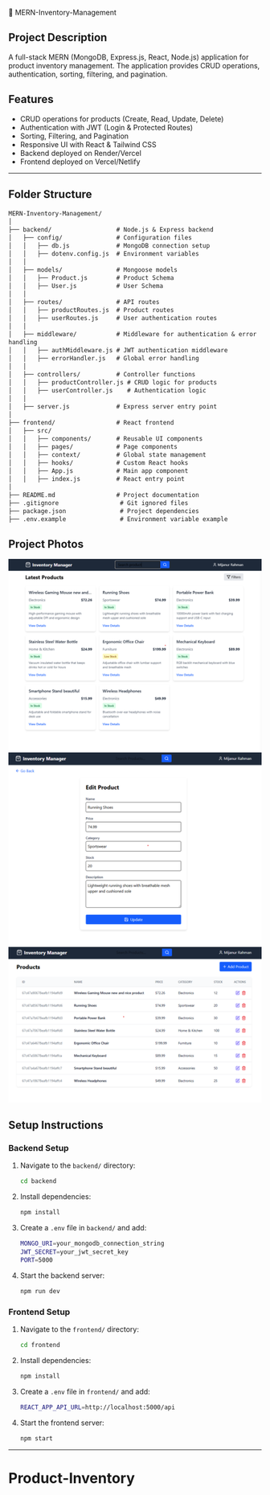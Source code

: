📁 MERN-Inventory-Management

## Project Description

A full-stack MERN (MongoDB, Express.js, React, Node.js) application for product inventory management. The application provides CRUD operations, authentication, sorting, filtering, and pagination.

## Features

-   CRUD operations for products (Create, Read, Update, Delete)
-   Authentication with JWT (Login & Protected Routes)
-   Sorting, Filtering, and Pagination
-   Responsive UI with React & Tailwind CSS
-   Backend deployed on Render/Vercel
-   Frontend deployed on Vercel/Netlify

---

## Folder Structure

```
MERN-Inventory-Management/
│
├── backend/                  # Node.js & Express backend
│   ├── config/               # Configuration files
│   │   ├── db.js             # MongoDB connection setup
│   │   ├── dotenv.config.js  # Environment variables
│   │
│   ├── models/               # Mongoose models
│   │   ├── Product.js        # Product Schema
│   │   ├── User.js           # User Schema
│   │
│   ├── routes/               # API routes
│   │   ├── productRoutes.js  # Product routes
│   │   ├── userRoutes.js     # User authentication routes
│   │
│   ├── middleware/           # Middleware for authentication & error handling
│   │   ├── authMiddleware.js # JWT authentication middleware
│   │   ├── errorHandler.js   # Global error handling
│   │
│   ├── controllers/          # Controller functions
│   │   ├── productController.js # CRUD logic for products
│   │   ├── userController.js    # Authentication logic
│   │
│   ├── server.js             # Express server entry point
│
├── frontend/                 # React frontend
│   ├── src/
│   │   ├── components/       # Reusable UI components
│   │   ├── pages/            # Page components
│   │   ├── context/          # Global state management
│   │   ├── hooks/            # Custom React hooks
│   │   ├── App.js            # Main app component
│   │   ├── index.js          # React entry point
│
├── README.md                 # Project documentation
├── .gitignore                 # Git ignored files
├── package.json               # Project dependencies
├── .env.example               # Environment variable example
```

## Project Photos

![homepage](./projectimages/homepage.png)
![editimage](./projectimages/editimage.png)
![admindashboard](./projectimages/admindashboard.png)

## Setup Instructions

### Backend Setup

1. Navigate to the `backend/` directory:
    ```sh
    cd backend
    ```
2. Install dependencies:
    ```sh
    npm install
    ```
3. Create a `.env` file in `backend/` and add:
    ```sh
    MONGO_URI=your_mongodb_connection_string
    JWT_SECRET=your_jwt_secret_key
    PORT=5000
    ```
4. Start the backend server:
    ```sh
    npm run dev
    ```

### Frontend Setup

1. Navigate to the `frontend/` directory:
    ```sh
    cd frontend
    ```
2. Install dependencies:
    ```sh
    npm install
    ```
3. Create a `.env` file in `frontend/` and add:
    ```sh
    REACT_APP_API_URL=http://localhost:5000/api
    ```
4. Start the frontend server:
    ```sh
    npm start
    ```

---

# Product-Inventory
